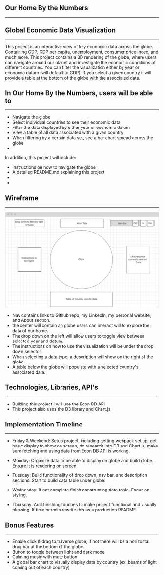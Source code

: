 Our Home By the Numbers
---
---



Global Economic Data Visualization
---
---

This project is an interactive view of key economic data across the globe.
Containing GDP, GDP per capita, unemployment, consumer price index, and much more.
This project contains a 3D rendering of the globe, where users can navigate around our planet
and investigate the economic conditions of different countries.
You can filter the visualization either by year or economic datum (will default to GDP).
If you select a given country it will provide a table at the bottom of the globe with the
associated data.



In Our Home By the Numbers, users will be able to
---
---

* Navigate the globe
* Select individual countries to see their economic data
* Filter the data displayed by either year or economic datum
* View a table of all data associated with a given country 
* When filtering by a certain data set, see a bar chart spread across the globe
* 


In addition, this project will include:

* Instructions on how to navigate the globe
* A detailed README.md explaining this project
*
*



Wireframe
---
---

![Alt text](./ohbn_wireframe.png?raw=true "Wireframe")

* Nav contains links to Github repo, my LinkedIn, my personal website, and About section.
* the center will contain an globe users can interact will to explore the data of our home.
* The drop down on the left will allow users to toggle view between selected year and datum.
* The instructions on how to use the visualization will be under the drop down selector.
* When selecting a data type, a description will show on the right of the globe.
* A table below the globe will populate with a selected country's associated data.




Technologies, Libraries, API's
---
---

* Building this project I will use the Econ BD API
* This project also uses the D3 library and Chart.js





Implementation Timeline
---
---

* Friday & Weekend: Setup project, including getting webpack set up, get basic display to show
    on screen, do research into D3 and Chart.js, make sure fetching and using data from 
    Econ DB API is working.

* Monday: Organize data to be able to display on globe and build globe. Ensure it is rendering
    on screen.

* Tuesday: Build functionality of drop down, nav bar, and description sections. Start to build
    data table under globe.

* Wednesday: If not complete finish constructing data table. Focus on styling.

* Thursday: Add finishing touches to make project functional and visually pleasing. If time
    permits rewrite this as a production README.





Bonus Features
---
---

* Enable click & drag to traverse globe, if not there will be a horizontal drag bar at the
    bottom of the globe.
* Button to toggle between light and dark mode
* Calming music with mute button
* A global bar chart to visually display data by country (ex. beams of light coming out of 
    each country)

